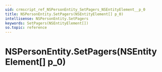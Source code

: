 ```yaml
---
uid: crmscript_ref_NSPersonEntity_SetPagers_NSEntityElement__p_0
title: NSPersonEntity.SetPagers(NSEntityElement[] p_0)
intellisense: NSPersonEntity.SetPagers
keywords: SetPagers(NSEntityElement[])
so.topic: reference
---
```


# NSPersonEntity.SetPagers(NSEntityElement[] p_0)


